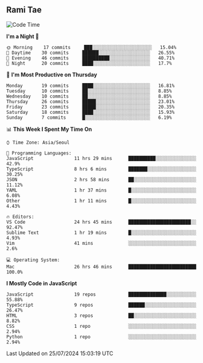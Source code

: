 ## Rami Tae

<!--START_SECTION:waka-->
![Code Time](http://img.shields.io/badge/Code%20Time-1%2C504%20hrs%2024%20mins-blue)

**I'm a Night 🦉** 

```text
🌞 Morning    17 commits     ███░░░░░░░░░░░░░░░░░░░░░░   15.04% 
🌆 Daytime    30 commits     ██████░░░░░░░░░░░░░░░░░░░   26.55% 
🌃 Evening    46 commits     ██████████░░░░░░░░░░░░░░░   40.71% 
🌙 Night      20 commits     ████░░░░░░░░░░░░░░░░░░░░░   17.7%

```
📅 **I'm Most Productive on Thursday** 

```text
Monday       19 commits     ████░░░░░░░░░░░░░░░░░░░░░   16.81% 
Tuesday      10 commits     ██░░░░░░░░░░░░░░░░░░░░░░░   8.85% 
Wednesday    10 commits     ██░░░░░░░░░░░░░░░░░░░░░░░   8.85% 
Thursday     26 commits     █████░░░░░░░░░░░░░░░░░░░░   23.01% 
Friday       23 commits     █████░░░░░░░░░░░░░░░░░░░░   20.35% 
Saturday     18 commits     ████░░░░░░░░░░░░░░░░░░░░░   15.93% 
Sunday       7 commits      █░░░░░░░░░░░░░░░░░░░░░░░░   6.19%

```


📊 **This Week I Spent My Time On** 

```text
⌚︎ Time Zone: Asia/Seoul

💬 Programming Languages: 
JavaScript               11 hrs 29 mins      ██████████░░░░░░░░░░░░░░░   42.9% 
TypeScript               8 hrs 6 mins        ███████░░░░░░░░░░░░░░░░░░   30.25% 
JSON                     2 hrs 58 mins       ██░░░░░░░░░░░░░░░░░░░░░░░   11.12% 
YAML                     1 hr 37 mins        █░░░░░░░░░░░░░░░░░░░░░░░░   6.08% 
Other                    1 hr 11 mins        █░░░░░░░░░░░░░░░░░░░░░░░░   4.43%

🔥 Editors: 
VS Code                  24 hrs 45 mins      ███████████████████████░░   92.47% 
Sublime Text             1 hr 19 mins        █░░░░░░░░░░░░░░░░░░░░░░░░   4.93% 
Vim                      41 mins             ░░░░░░░░░░░░░░░░░░░░░░░░░   2.6%

💻 Operating System: 
Mac                      26 hrs 46 mins      █████████████████████████   100.0%

```

**I Mostly Code in JavaScript** 

```text
JavaScript               19 repos            ██████████████░░░░░░░░░░░   55.88% 
TypeScript               9 repos             ██████░░░░░░░░░░░░░░░░░░░   26.47% 
HTML                     3 repos             ██░░░░░░░░░░░░░░░░░░░░░░░   8.82% 
CSS                      1 repo              ░░░░░░░░░░░░░░░░░░░░░░░░░   2.94% 
Python                   1 repo              ░░░░░░░░░░░░░░░░░░░░░░░░░   2.94%

```



 Last Updated on 25/07/2024 15:03:19 UTC
<!--END_SECTION:waka-->
